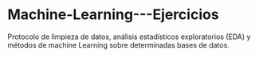 # Machine-Learning---Ejercicios
Protocolo de limpieza de datos, análisis estadísticos exploratorios (EDA) y métodos de machine Learning sobre determinadas bases de datos.

